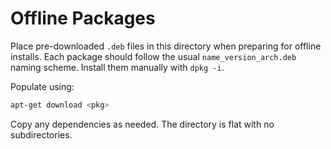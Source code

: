 # Offline Packages

Place pre-downloaded `.deb` files in this directory when preparing for offline
installs. Each package should follow the usual `name_version_arch.deb` naming
scheme. Install them manually with `dpkg -i`.

Populate using:

```sh
apt-get download <pkg>
```

Copy any dependencies as needed. The directory is flat with no subdirectories.
